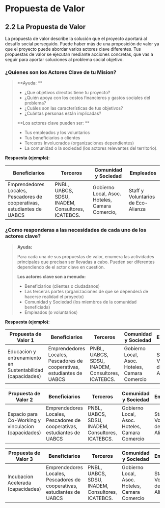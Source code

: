 # Propuesta de Valor

## 2.2 La Propuesta de Valor

La propuesta de valor describe la solución que el proyecto aportará al desafío social perseguido. Puede haber más de una proposición de valor ya que el proyecto puede abordar varios actores clave diferentes. Tus propuestas de valor se ejecutan mediante acciones concretas, que vas a seguir para aportar soluciones al problema social objetivo.

### ¿Quienes son los Actores Clave de tu Mision?

> **Ayuda: **
>
> * ¿Que objetivos directos tiene tu proyecto?
> * ¿Quién apoya con los costos financieros y gastos sociales del problema?
> * ¿Cuáles son las características de tus objetivos?
> * ¿Cuántas personas están implicadas? 
>
> **Los actores clave pueden ser: **
>
> * Tus empleados y los voluntarios 
> * Tus beneficiarios o clientes 
> * Terceros Involucrados \(organizaciones dependientes\)
> * La comunidad o la sociedad \(los actores relevantes del territorio\).

**Respuesta \(ejemplo\):**

| Beneficiarios | Terceros | Comunidad y Sociedad | Empleados |
| --- | --- | --- | --- |
| Emprendedores Locales, Pescadores de cooperativas, estudiantes de UABCS | PNBL, UABCS, SDSU, INADEM, Consultores, ICATEBCS. | Gobierno Local, Asoc. Hoteles, Camara Comercio, | Staff y Voluntarios de Eco-Alianza |

### ¿Como responderas a las necesidades de cada uno de los actores clave?

> **Ayuda:**
>
> Para cada una de sus propuestas de valor, enumera las actividades principales que precisan ser llevadas a cabo. Pueden ser diferentes dependiendo de el actor clave en cuestión.
>
> **Los actores clave son a menudo:**
>
> * Beneficiarios \(clientes o ciudadanos\)
> * Las terceras partes \(organizaciones de que se dependerá de hacerse realidad el proyecto\)
> * Comunidad y Sociedad \(los miembros de la comunidad beneficiada\)
> * Empleados \(o voluntarios\)

**Respuesta \(ejemplo\):**

| Propuesta de Valor 1 | Beneficiarios | Terceros | Comunidad y Sociedad | Empleados |
| --- | --- | --- | --- | --- |
| Educacion y entrenamiento en Sustentabilidad \(capacidades\) | Emprendedores Locales, Pescadores de cooperativas, estudiantes de UABCS | PNBL, UABCS, SDSU, INADEM, Consultores, ICATEBCS. | Gobierno Local, Asoc. Hoteles, Camara Comercio | Staff y Voluntarios de Eco-Alianza |

| Propuesta de Valor 2 | Beneficiarios | Terceros | Comunidad y Sociedad | Empleados |
| --- | --- | --- | --- | --- |
| Espacio para Co-Working y vinculacion \(capacidades\) | Emprendedores Locales, Pescadores de cooperativas, estudiantes de UABCS | PNBL, UABCS, SDSU, INADEM, Consultores, ICATEBCS. | Gobierno Local, Asoc. Hoteles, Camara Comercio | Staff y Voluntarios de Eco-Alianza |

| Propuesta de Valor 3 | Beneficiarios | Terceros | Comunidad y Sociedad | Empleados |
| --- | --- | --- | --- | --- |
| Incubacion Acelerada \(capacidades\) | Emprendedores Locales, Pescadores de cooperativas, estudiantes de UABCS | PNBL, UABCS, SDSU, INADEM, Consultores, ICATEBCS. | Gobierno Local, Asoc. Hoteles, Camara Comercio | Staff y Voluntarios de Eco-Alianza |

